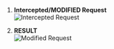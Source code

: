 1. **Intercepted/MODIFIED Request**  
   ![Intercepted Request](https://github.com/Harbeer-Singh/Portswigger-Labs/edit/main/AUTHENTICATION%20BYPASS/LAB-1/images/1.png)

2. **RESULT**  
   ![Modified Request](https://github.com/Harbeer-Singh/Portswigger-Labs/edit/main/AUTHENTICATION%20BYPASS/LAB-1/images/2.png)

